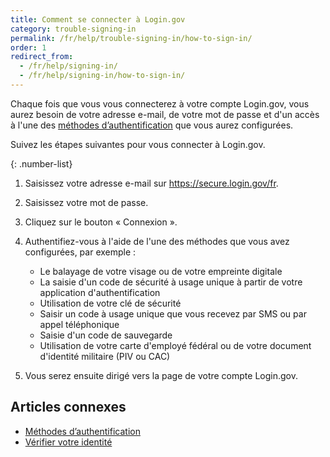 ```yaml
---
title: Comment se connecter à Login.gov
category: trouble-signing-in
permalink: /fr/help/trouble-signing-in/how-to-sign-in/
order: 1
redirect_from:
  - /fr/help/signing-in/
  - /fr/help/signing-in/how-to-sign-in/
---
```

Chaque fois que vous vous connecterez à votre compte Login.gov, vous aurez besoin de votre adresse e-mail, de votre mot de passe et d'un accès à l'une des [méthodes d’authentification](/fr/help/get-started/authentication-methods/) que vous aurez configurées.

Suivez les étapes suivantes pour vous connecter à Login.gov.

{: .number-list}
1. Saisissez votre adresse e-mail sur <https://secure.login.gov/fr>.
2. Saisissez votre mot de passe.
3. Cliquez sur le bouton « Connexion ».
4. Authentifiez-vous à l'aide de l'une des méthodes que vous avez configurées, par exemple :

   * Le balayage de votre visage ou de votre empreinte digitale
   * La saisie d'un code de sécurité à usage unique à partir de votre application d'authentification
   * Utilisation de votre clé de sécurité
   * Saisir un code à usage unique que vous recevez par SMS ou par appel téléphonique
   * Saisie d'un code de sauvegarde
   * Utilisation de votre carte d'employé fédéral ou de votre document d'identité militaire (PIV ou CAC)
5. Vous serez ensuite dirigé vers la page de votre compte Login.gov.

## Articles connexes

* [Méthodes d’authentification](/fr/help/get-started/authentication-methods/)
* [Vérifier votre identité](/fr/help/verify-your-identity/how-to-verify-your-identity/)
